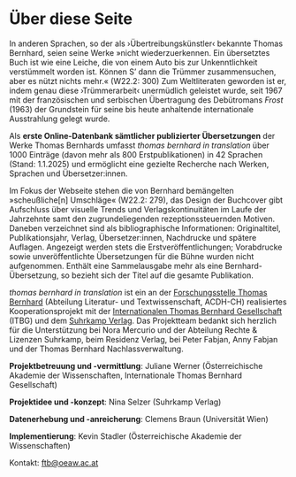 # Über diese Seite

In anderen Sprachen, so der als ›Übertreibungskünstler‹ bekannte Thomas Bernhard, seien seine Werke »nicht wiederzuerkennen. Ein übersetztes Buch ist wie eine Leiche, die von einem Auto bis zur Unkenntlichkeit verstümmelt worden ist. Können S’ dann die Trümmer zusammensuchen, aber es nützt nichts mehr.« (W22.2: 300) Zum Weltliteraten geworden ist er, indem genau diese ›Trümmerarbeit‹ unermüdlich geleistet wurde, seit 1967 mit der französischen und serbischen Übertragung des Debütromans *Frost* (1963) der Grundstein für seine bis heute anhaltende internationale Ausstrahlung gelegt wurde.

Als **erste Online-Datenbank sämtlicher publizierter Übersetzungen** der Werke Thomas Bernhards umfasst *thomas bernhard in translation* über 1000 Einträge (davon mehr als 800 Erstpublikationen) in 42 Sprachen (Stand: 1.1.2025) und ermöglicht eine gezielte Recherche nach Werken, Sprachen und Übersetzer:innen.

Im Fokus der Webseite stehen die von Bernhard bemängelten »scheußliche[n] Umschläge« (W22.2: 279), das Design der Buchcover gibt Aufschluss über visuelle Trends und Verlagskontinuitäten im Laufe der Jahrzehnte samt den zugrundeliegenden rezeptionssteuernden Motiven. Daneben verzeichnet sind als bibliographische Informationen: Originaltitel, Publikationsjahr, Verlag, Übersetzer:innen, Nachdrucke und spätere Auflagen. Angezeigt werden stets die Erstveröffentlichungen; Vorabdrucke sowie unveröffentlichte Übersetzungen für die Bühne wurden nicht aufgenommen. Enthält eine Sammelausgabe mehr als eine Bernhard-Übersetzung, so bezieht sich der Titel auf die gesamte Publikation.

*thomas bernhard in translation* ist ein an der [Forschungsstelle Thomas Bernhard](https://www.oeaw.ac.at/acdh/research/literary-textual-studies/research/authors-editions/ftb-thomas-bernhard-research-centre) (Abteilung Literatur- und Textwissenschaft, ACDH-CH) realisiertes Kooperationsprojekt mit der [Internationalen Thomas Bernhard Gesellschaft](https://thomasbernhard.at/internationale-thomas-bernhard-gesellschaft/) (ITBG) und dem [Suhrkamp Verlag](https://www.suhrkamp.de/). Das Projektteam bedankt sich herzlich für die Unterstützung bei Nora Mercurio und der Abteilung Rechte & Lizenzen Suhrkamp, beim Residenz Verlag, bei Peter Fabjan, Anny Fabjan und der Thomas Bernhard Nachlassverwaltung.

**Projektbetreuung und -vermittlung**: Juliane Werner (Österreichische Akademie der Wissenschaften, Internationale Thomas Bernhard Gesellschaft)

**Projektidee und -konzept**: Nina Selzer (Suhrkamp Verlag)

**Datenerhebung und -anreicherung**: Clemens Braun (Universität Wien)

**Implementierung**: Kevin Stadler (Österreichische Akademie der Wissenschaften)

Kontakt: [ftb@oeaw.ac.at](mailto:ftb@oeaw.ac.at)
